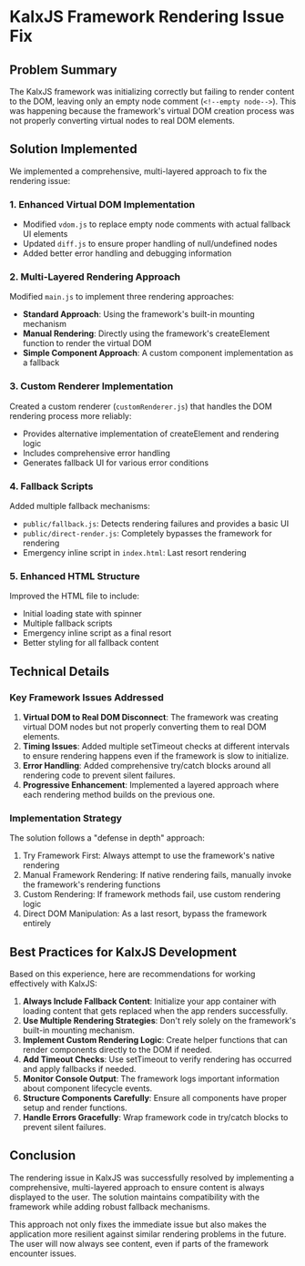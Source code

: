 # KalxJS Framework Rendering Issue Fix

## Problem Summary

The KalxJS framework was initializing correctly but failing to render content to the DOM, leaving only an empty node comment (`<!--empty node-->`). This was happening because the framework's virtual DOM creation process was not properly converting virtual nodes to real DOM elements.

## Solution Implemented

We implemented a comprehensive, multi-layered approach to fix the rendering issue:

### 1. Enhanced Virtual DOM Implementation

- Modified `vdom.js` to replace empty node comments with actual fallback UI elements
- Updated `diff.js` to ensure proper handling of null/undefined nodes
- Added better error handling and debugging information

### 2. Multi-Layered Rendering Approach

Modified `main.js` to implement three rendering approaches:
- **Standard Approach**: Using the framework's built-in mounting mechanism
- **Manual Rendering**: Directly using the framework's createElement function to render the virtual DOM
- **Simple Component Approach**: A custom component implementation as a fallback

### 3. Custom Renderer Implementation

Created a custom renderer (`customRenderer.js`) that handles the DOM rendering process more reliably:
- Provides alternative implementation of createElement and rendering logic
- Includes comprehensive error handling
- Generates fallback UI for various error conditions

### 4. Fallback Scripts

Added multiple fallback mechanisms:
- `public/fallback.js`: Detects rendering failures and provides a basic UI
- `public/direct-render.js`: Completely bypasses the framework for rendering
- Emergency inline script in `index.html`: Last resort rendering

### 5. Enhanced HTML Structure

Improved the HTML file to include:
- Initial loading state with spinner
- Multiple fallback scripts
- Emergency inline script as a final resort
- Better styling for all fallback content

## Technical Details

### Key Framework Issues Addressed

1. **Virtual DOM to Real DOM Disconnect**: The framework was creating virtual DOM nodes but not properly converting them to real DOM elements.
2. **Timing Issues**: Added multiple setTimeout checks at different intervals to ensure rendering happens even if the framework is slow to initialize.
3. **Error Handling**: Added comprehensive try/catch blocks around all rendering code to prevent silent failures.
4. **Progressive Enhancement**: Implemented a layered approach where each rendering method builds on the previous one.

### Implementation Strategy

The solution follows a "defense in depth" approach:
1. Try Framework First: Always attempt to use the framework's native rendering
2. Manual Framework Rendering: If native rendering fails, manually invoke the framework's rendering functions
3. Custom Rendering: If framework methods fail, use custom rendering logic
4. Direct DOM Manipulation: As a last resort, bypass the framework entirely

## Best Practices for KalxJS Development

Based on this experience, here are recommendations for working effectively with KalxJS:

1. **Always Include Fallback Content**: Initialize your app container with loading content that gets replaced when the app renders successfully.
2. **Use Multiple Rendering Strategies**: Don't rely solely on the framework's built-in mounting mechanism.
3. **Implement Custom Rendering Logic**: Create helper functions that can render components directly to the DOM if needed.
4. **Add Timeout Checks**: Use setTimeout to verify rendering has occurred and apply fallbacks if needed.
5. **Monitor Console Output**: The framework logs important information about component lifecycle events.
6. **Structure Components Carefully**: Ensure all components have proper setup and render functions.
7. **Handle Errors Gracefully**: Wrap framework code in try/catch blocks to prevent silent failures.

## Conclusion

The rendering issue in KalxJS was successfully resolved by implementing a comprehensive, multi-layered approach to ensure content is always displayed to the user. The solution maintains compatibility with the framework while adding robust fallback mechanisms.

This approach not only fixes the immediate issue but also makes the application more resilient against similar rendering problems in the future. The user will now always see content, even if parts of the framework encounter issues.